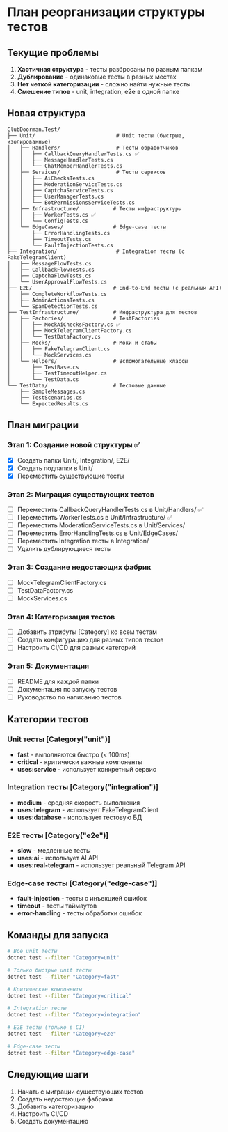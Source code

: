# План реорганизации структуры тестов

## Текущие проблемы
1. **Хаотичная структура** - тесты разбросаны по разным папкам
2. **Дублирование** - одинаковые тесты в разных местах
3. **Нет четкой категоризации** - сложно найти нужные тесты
4. **Смешение типов** - unit, integration, e2e в одной папке

## Новая структура

```
ClubDoorman.Test/
├── Unit/                          # Unit тесты (быстрые, изолированные)
│   ├── Handlers/                  # Тесты обработчиков
│   │   ├── CallbackQueryHandlerTests.cs ✅
│   │   ├── MessageHandlerTests.cs
│   │   └── ChatMemberHandlerTests.cs
│   ├── Services/                  # Тесты сервисов
│   │   ├── AiChecksTests.cs
│   │   ├── ModerationServiceTests.cs
│   │   ├── CaptchaServiceTests.cs
│   │   ├── UserManagerTests.cs
│   │   └── BotPermissionsServiceTests.cs
│   ├── Infrastructure/           # Тесты инфраструктуры
│   │   ├── WorkerTests.cs ✅
│   │   └── ConfigTests.cs
│   └── EdgeCases/                # Edge-case тесты
│       ├── ErrorHandlingTests.cs
│       ├── TimeoutTests.cs
│       └── FaultInjectionTests.cs
├── Integration/                   # Integration тесты (с FakeTelegramClient)
│   ├── MessageFlowTests.cs
│   ├── CallbackFlowTests.cs
│   ├── CaptchaFlowTests.cs
│   └── UserApprovalFlowTests.cs
├── E2E/                          # End-to-End тесты (с реальным API)
│   ├── CompleteWorkflowTests.cs
│   ├── AdminActionsTests.cs
│   └── SpamDetectionTests.cs
├── TestInfrastructure/           # Инфраструктура для тестов
│   ├── Factories/                # TestFactories
│   │   ├── MockAiChecksFactory.cs ✅
│   │   ├── MockTelegramClientFactory.cs
│   │   └── TestDataFactory.cs
│   ├── Mocks/                    # Моки и стабы
│   │   ├── FakeTelegramClient.cs
│   │   └── MockServices.cs
│   └── Helpers/                  # Вспомогательные классы
│       ├── TestBase.cs
│       ├── TestTimeoutHelper.cs
│       └── TestData.cs
└── TestData/                     # Тестовые данные
    ├── SampleMessages.cs
    ├── TestScenarios.cs
    └── ExpectedResults.cs
```

## План миграции

### Этап 1: Создание новой структуры ✅
- [x] Создать папки Unit/, Integration/, E2E/
- [x] Создать подпапки в Unit/
- [x] Переместить существующие тесты

### Этап 2: Миграция существующих тестов
- [ ] Переместить CallbackQueryHandlerTests.cs в Unit/Handlers/ ✅
- [ ] Переместить WorkerTests.cs в Unit/Infrastructure/ ✅
- [ ] Переместить ModerationServiceTests.cs в Unit/Services/
- [ ] Переместить ErrorHandlingTests.cs в Unit/EdgeCases/
- [ ] Переместить Integration тесты в Integration/
- [ ] Удалить дублирующиеся тесты

### Этап 3: Создание недостающих фабрик
- [ ] MockTelegramClientFactory.cs
- [ ] TestDataFactory.cs
- [ ] MockServices.cs

### Этап 4: Категоризация тестов
- [ ] Добавить атрибуты [Category] ко всем тестам
- [ ] Создать конфигурацию для разных типов тестов
- [ ] Настроить CI/CD для разных категорий

### Этап 5: Документация
- [ ] README для каждой папки
- [ ] Документация по запуску тестов
- [ ] Руководство по написанию тестов

## Категории тестов

### Unit тесты [Category("unit")]
- **fast** - выполняются быстро (< 100ms)
- **critical** - критически важные компоненты
- **uses:service** - использует конкретный сервис

### Integration тесты [Category("integration")]
- **medium** - средняя скорость выполнения
- **uses:telegram** - использует FakeTelegramClient
- **uses:database** - использует тестовую БД

### E2E тесты [Category("e2e")]
- **slow** - медленные тесты
- **uses:ai** - использует AI API
- **uses:real-telegram** - использует реальный Telegram API

### Edge-case тесты [Category("edge-case")]
- **fault-injection** - тесты с инъекцией ошибок
- **timeout** - тесты таймаутов
- **error-handling** - тесты обработки ошибок

## Команды для запуска

```bash
# Все unit тесты
dotnet test --filter "Category=unit"

# Только быстрые unit тесты
dotnet test --filter "Category=fast"

# Критические компоненты
dotnet test --filter "Category=critical"

# Integration тесты
dotnet test --filter "Category=integration"

# E2E тесты (только в CI)
dotnet test --filter "Category=e2e"

# Edge-case тесты
dotnet test --filter "Category=edge-case"
```

## Следующие шаги
1. Начать с миграции существующих тестов
2. Создать недостающие фабрики
3. Добавить категоризацию
4. Настроить CI/CD
5. Создать документацию 